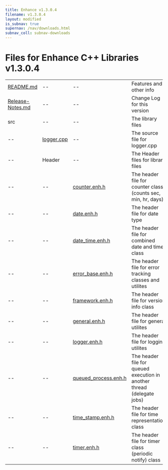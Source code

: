 ```yaml
---
title: Enhance v1.3.0.4
filename: v1.3.0.4
layout: modified
is_subnav: true
supernav: /nav/downloads.html
subnav_coll: subnav-downloads
---
```


# Files for Enhance C++ Libraries v1.3.0.4 

<table>
  <tr>
    <td><a href="{{ site.url }}/downloads/enhance-v1.3.0.4/README.md" download>README.md</a></td>
	<td>--</td>
	<td>--</td>
	<td >Features and other info</td>
  </tr>
  <tr>
    <td><a href="{{ site.url }}/downloads/enhance-v1.3.0.4/Release-Notes.md" download>Release-Notes.md</a></td>
	<td>--</td>
	<td>--</td>
	<td >Change Log for this version</td>
  </tr>
  <tr>
    <td>src</td>
	<td>--</td>
	<td>--</td>
	<td >The library files</td>
  </tr>
  <tr>
    <td>--</td>
	<td><a href="{{ site.url }}/downloads/enhance-v1.3.0.4/src/logger.cpp" download>logger.cpp</a></td>
	<td>--</td>
	<td >The source file for logger.cpp</td>
  </tr>
  <tr>
    <td>--</td>
	<td>Header</td>
	<td>--</td>
	<td >The Header files for library files</td>
  </tr>
  <tr>
    <td>--</td>
	<td>--</td>
	<td><a href="{{ site.url }}/downloads/enhance-v1.3.0.4/src/Header/counter.enh.h" download>counter.enh.h</a></td>
	<td >The header file for counter class (counts sec, min, hr, days)</td>
  </tr>
  <tr>
    <td>--</td>
	<td>--</td>
	<td><a href="{{ site.url }}/downloads/enhance-v1.3.0.4/src/Header/date.enh.h" download>date.enh.h</a></td>
	<td >The header file for date type</td>
  </tr>
  <tr>
    <td>--</td>
	<td>--</td>
	<td><a href="{{ site.url }}/downloads/enhance-v1.3.0.4/src/Header/date_time.enh.h" download>date_time.enh.h</a></td>
	<td >The header file for combined date and time class</td>
  </tr>
  <tr>
    <td>--</td>
	<td>--</td>
	<td><a href="{{ site.url }}/downloads/enhance-v1.3.0.4/src/Header/error_base.enh.h" download>error_base.enh.h</a></td>
	<td >The header file for error tracking classes and utilites</td>
  </tr>
  <tr>
    <td>--</td>
	<td>--</td>
	<td><a href="{{ site.url }}/downloads/enhance-v1.3.0.4/src/Header/framework.enh.h" download>framework.enh.h</a></td>
	<td >The header file for version info class</td>
  </tr>
  <tr>
    <td>--</td>
	<td>--</td>
	<td><a href="{{ site.url }}/downloads/enhance-v1.3.0.4/src/Header/general.enh.h" download>general.enh.h</a></td>
	<td >The header file for general utilites</td>
  </tr>
  <tr>
    <td>--</td>
	<td>--</td>
	<td><a href="{{ site.url }}/downloads/enhance-v1.3.0.4/src/Header/logger.enh.h" download>logger.enh.h</a></td>
	<td >The header file for logging utilites</td>
  </tr>
  <tr>
    <td>--</td>
	<td>--</td>
	<td><a href="{{ site.url }}/downloads/enhance-v1.3.0.4/src/Header/queued_process.enh.h" download>queued_process.enh.h</a></td>
	<td >The header file for queued execution in another thread (delegate jobs)</td>
  </tr>
  <tr>
    <td>--</td>
	<td>--</td>
	<td><a href="{{ site.url }}/downloads/enhance-v1.3.0.4/src/Header/time_stamp.enh.h" download>time_stamp.enh.h</a></td>
	<td >The header file for time representation class</td>
  </tr>
  <tr>
    <td>--</td>
	<td>--</td>
	<td><a href="{{ site.url }}/downloads/enhance-v1.3.0.4/src/Header/timer.enh.h" download>timer.enh.h</a></td>
	<td >The header file for timer class (periodic notify) class</td>
  </tr>
</table>
  
  